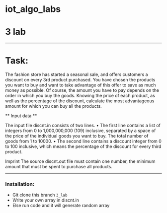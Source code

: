 # iot_algo_labs
# 3 lab

---

# Task:

The fashion store has started a seasonal sale, and offers customers a discount on every 3rd product purchased. You have chosen the products you want to buy and want to take advantage of this offer to save as much money as possible. Of course, the amount you have to pay depends on the order in which you buy the goods. Knowing the price of each product, as well as the percentage of the discount, calculate the most advantageous amount for which you can buy all the products.

** Input data **

The input file discnt.in consists of two lines. • The first line contains a list of integers from 0 to 1,000,000,000 (109) inclusive, separated by a space of the price of the individual goods you want to buy. The total number of goods from 1 to 10000. • The second line contains a discount integer from 0 to 100 inclusive, which means the percentage of the discount for every third product.

Imprint The source discnt.out file must contain one number, the minimum amount that must be spent to purchase all products.

---

### Installation:

+ Git clone this branch `3_lab`
+ Write your own array in discnt.in
+ Else run code and it will generate random array
